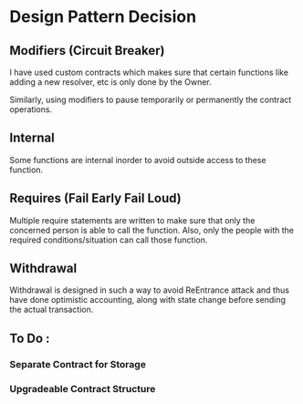 # Design Pattern Decision

## Modifiers (Circuit Breaker)

I have used custom contracts which makes sure that certain functions like adding a new resolver, etc is only done by the Owner.

Similarly, using modifiers to pause temporarily or permanently the contract operations.

## Internal

Some functions are internal inorder to avoid outside access to these function.

## Requires (Fail Early Fail Loud)

Multiple require statements are written to make sure that only the concerned person is able to call the function. Also, only the people with the required conditions/situation can call those function.

## Withdrawal

Withdrawal is designed in such a way to avoid ReEntrance attack and thus have done optimistic accounting, along with state change before sending the actual transaction.

## To Do :

### Separate Contract for Storage

### Upgradeable Contract Structure